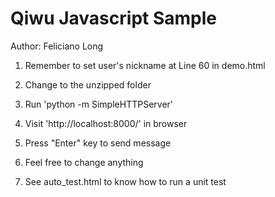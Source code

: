# Qiwu Javascript Sample
Author: Feliciano Long

1. Remember to set user's nickname at Line 60 in demo.html

2. Change to the unzipped folder

3. Run 'python -m SimpleHTTPServer'

4. Visit 'http://localhost:8000/' in browser

5. Press "Enter" key to send message

6. Feel free to change anything

7. See auto_test.html to know how to run a unit test